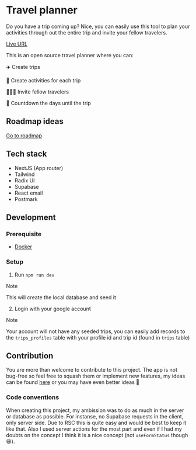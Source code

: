 # Travel planner
Do you have a trip coming up? Nice, you can easily use this tool to plan your activities through out the entire trip and invite your fellow travelers.

[Live URL](https://travel-planner-amp.vercel.app)

This is an open source travel planner where you can:

✈️ Create trips

🍴 Create activities for each trip

🧑‍🤝‍🧑 Invite fellow travelers

🛫 Countdown the days until the trip  

## Roadmap ideas
[Go to roadmap](https://github.com/users/AlexMartosP/projects/8/views/1)

## Tech stack
- NextJS (App router)
- Tailwind
- Radix UI
- Supabase
- React email
- Postmark

## Development

### Prerequisite
- [Docker](https://docs.docker.com/desktop/)

### Setup

1. Run `npm run dev`

> [!NOTE]
> This will create the local database and seed it

2. Login with your google account
> [!NOTE]
> Your account will not have any seeded trips, you can easily add records to the `trips_profiles` table with your profile id and trip id (found in `trips` table)

## Contribution
You are more than welcome to contribute to this project. The app is not bug-free so feel free to squash them or implement new features, my ideas can be found [here](https://github.com/users/AlexMartosP/projects/8/views/1) or you may have even better ideas 🙂

### Code conventions
When creating this project, my ambission was to do as much in the server or database as possible. For instanse, no Supabase requests in the client, only server side. Due to RSC this is quite easy and would be best to keep it like that. Also I used server actions for the most part and even if I had my doubts on the concept I think it is a nice concept (not `useFormStatus` though 😆).


